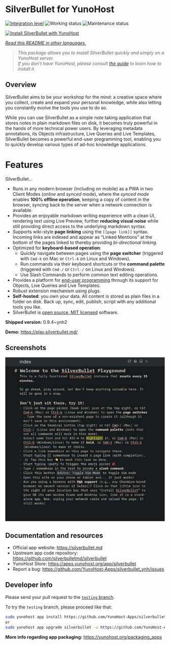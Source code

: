 <!--
N.B.: This README was automatically generated by <https://github.com/YunoHost/apps/tree/master/tools/readme_generator>
It shall NOT be edited by hand.
-->

# SilverBullet for YunoHost

[![Integration level](https://dash.yunohost.org/integration/silverbullet.svg)](https://ci-apps.yunohost.org/ci/apps/silverbullet/) ![Working status](https://ci-apps.yunohost.org/ci/badges/silverbullet.status.svg) ![Maintenance status](https://ci-apps.yunohost.org/ci/badges/silverbullet.maintain.svg)

[![Install SilverBullet with YunoHost](https://install-app.yunohost.org/install-with-yunohost.svg)](https://install-app.yunohost.org/?app=silverbullet)

*[Read this README in other languages.](./ALL_README.md)*

> *This package allows you to install SilverBullet quickly and simply on a YunoHost server.*  
> *If you don't have YunoHost, please consult [the guide](https://yunohost.org/install) to learn how to install it.*

## Overview

SilverBullet aims to be your workshop for the mind: a creative space where you collect, create and expand your personal knowledge, while also letting you constantly evolve the tools you use to do so.

While you can use SilverBullet as a simple note taking application that stores notes in plain markdown files on disk, it becomes truly powerful in the hands of more technical power users. By leveraging metadata annotations, its Objects infrastructure, Live Queries and Live Templates, SilverBullet becomes a powerful end-user programming tool, enabling you to quickly develop various types of ad-hoc knowledge applications.

# Features

SilverBullet...

- Runs in any modern browser (including on mobile) as a PWA in two Client Modes (_online_ and _synced_ mode), where the _synced mode_ enables **100% offline operation**, keeping a copy of content in the browser, syncing back to the server when a network connection is available.
- Provides an enjoyable markdown writing experience with a clean UI, rendering text using Live Preview, further **reducing visual noise** while still providing direct access to the underlying markdown syntax.
- Supports wiki-style **page linking** using the `[[page link]]` syntax. Incoming links are indexed and appear as “Linked Mentions” at the bottom of the pages linked to thereby providing _bi-directional linking_.
- Optimized for **keyboard-based operation**:
  - Quickly navigate between pages using the **page switcher** (triggered with `Cmd-k` on Mac or `Ctrl-k` on Linux and Windows).
  - Run commands via their keyboard shortcuts or the **command palette** (triggered with `Cmd-/` or `Ctrl-/` on Linux and Windows).
  - Use Slash Commands to perform common text editing operations.
- Provides a platform for [end-user programming](https://www.inkandswitch.com/end-user-programming/) through its support for Objects, Live Queries and Live Templates.
- Robust extension mechanism using plugs.
- **Self-hosted**: you own your data. All content is stored as plain files in a folder on disk. Back up, sync, edit, publish, script with any additional tools you like.
- SilverBullet is [open source, MIT licensed](https://github.com/silverbulletmd/silverbullet) software.


**Shipped version:** 0.9.4~ynh2

**Demo:** <https://play.silverbullet.md/>

## Screenshots

![Screenshot of SilverBullet](./doc/screenshots/silverbullet.jpg)

## Documentation and resources

- Official app website: <https://silverbullet.md>
- Upstream app code repository: <https://github.com/silverbulletmd/silverbullet>
- YunoHost Store: <https://apps.yunohost.org/app/silverbullet>
- Report a bug: <https://github.com/YunoHost-Apps/silverbullet_ynh/issues>

## Developer info

Please send your pull request to the [`testing` branch](https://github.com/YunoHost-Apps/silverbullet_ynh/tree/testing).

To try the `testing` branch, please proceed like that:

```bash
sudo yunohost app install https://github.com/YunoHost-Apps/silverbullet_ynh/tree/testing --debug
or
sudo yunohost app upgrade silverbullet -u https://github.com/YunoHost-Apps/silverbullet_ynh/tree/testing --debug
```

**More info regarding app packaging:** <https://yunohost.org/packaging_apps>

